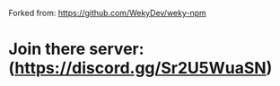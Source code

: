 Forked from: https://github.com/WekyDev/weky-npm

**Join there server: (https://discord.gg/Sr2U5WuaSN)**
===

